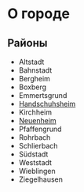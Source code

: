 # О городе

## Районы

* Altstadt
* Bahnstadt
* Bergheim
* Boxberg
* Emmertsgrund
* [Handschuhsheim](./handschuhsheim/README.md)
* Kirchheim
* [Neuenheim](./neuenheim/README.md)
* Pfaffengrund
* Rohrbach
* Schlierbach
* Südstadt
* Weststadt
* Wieblingen
* Ziegelhausen